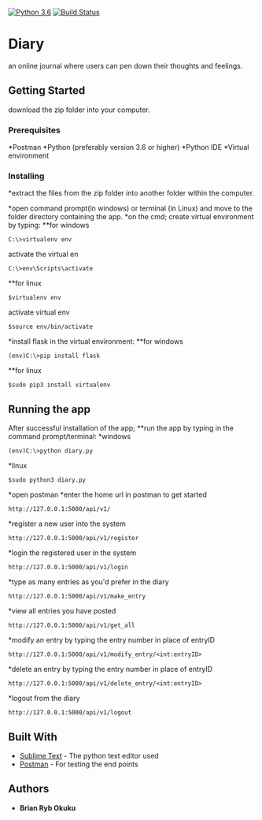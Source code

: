 [![Python 3.6](https://img.shields.io/badge/python-3.6-blue.svg)](https://www.python.org/downloads/release/python-360/)
[![Build Status](https://travis-ci.org/C3real-kill3r/Diary.svg?branch=master)](https://travis-ci.org/C3real-kill3r/Diary)
# Diary

an online journal where users can pen down their thoughts and feelings.
## Getting Started

download the zip folder into your computer.

### Prerequisites

*Postman
*Python (preferably version 3.6 or higher)
*Python IDE
*Virtual environment


### Installing
*extract the files from the zip folder into another folder within the computer.

*open command prompt(in windows) or terminal (in Linux) and move to the folder directory containing the app.
*on the cmd; create virtual environment by typing:
**for windows
```
C:\>virtualenv env
```
activate the virtual en 
```
C:\>env\Scripts\activate
```

**for linux
```
$virtualenv env
```
activate virtual env
```
$source env/bin/activate
```
*install flask in the virtual environment:
**for windows
```
(env)C:\>pip install flask
```
**for linux
```
$sudo pip3 install virtualenv
```

## Running the app

After successful installation of the app;
**run the app by typing in the command prompt/terminal:
*windows
```
(env)C:\>python diary.py 
```
*linux
```
$sudo python3 diary.py
```
*open postman
*enter the home url in postman to get started
```
http://127.0.0.1:5000/api/v1/
```
*register a new user into the system
```
http://127.0.0.1:5000/api/v1/register
```
*login the registered user in the system
```
http://127.0.0.1:5000/api/v1/login
```
*type as many entries as you'd prefer in the diary
```
http://127.0.0.1:5000/api/v1/make_entry
```
*view all entries you have posted
```
http://127.0.0.1:5000/api/v1/get_all
```
*modify an entry by typing the entry number in place of entryID
```
http://127.0.0.1:5000/api/v1/modify_entry/<int:entryID>
```
*delete an entry by typing the entry number in place of entryID
```
http://127.0.0.1:5000/api/v1/delete_entry/<int:entryID>
```
*logout from the diary
```
http://127.0.0.1:5000/api/v1/logout
```


## Built With

* [Sublime Text](http://www.sublimetext.com/) - The python text editor used
* [Postman](https://www.getpostman.com/) - For testing the end points

## Authors

* **Brian Ryb Okuku** 
